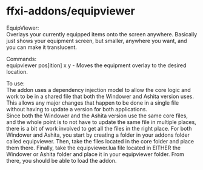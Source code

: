 # ffxi-addons/equipviewer  
EquipViewer:  
Overlays your currently equipped items onto the screen anywhere. Basically just shows your equipment screen, but smaller, anywhere you want, and you can make it translucent. 
  
Commands:  
equipviewer pos[ition] x y - Moves the equipment overlay to the desired location.  
  
To use:  
The addon uses a dependency injection model to allow the core logic and work to be in a shared file that both the Windower and Ashita version uses. This allows any major changes that happen to be done in a single file without having to update a version for both applications.  
Since both the Windower and the Ashita version use the same core files, and the whole point is to not have to update the same file in multiple places, there is a bit of work involved to get all the files in the right place. For both Windower and Ashita, you start by creating a folder in your addons folder called equipviewer. Then, take the files located in the core folder and place them there. Finally, take the equipviewer.lua file located in EITHER the Windower or Ashita folder and place it in your equipviewer folder. From there, you should be able to load the addon.  